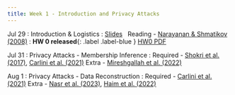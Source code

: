 ```yaml
---
title: Week 1 - Introduction and Privacy Attacks
---
```


Jul 29
: Introduction & Logistics
    : [Slides](../resources/lecture1.pdf)  &nbsp; Reading - [Narayanan & Shmatikov (2008)](https://www.cs.utexas.edu/~shmat/shmat_oak08netflix.pdf)
: **HW 0 released**{: .label .label-blue }  [HW0 PDF](../resources/hw0.pdf)

Jul 31
: Privacy Attacks - Membership Inference
    : Required - [Shokri et al. (2017)](https://arxiv.org/pdf/1610.05820), [Carlini et al. (2021)](https://arxiv.org/pdf/2112.03570)  Extra - [Mireshgallah et al. (2022)](https://arxiv.org/pdf/2203.03929)


Aug 1
: Privacy Attacks - Data Reconstruction
  : Required - [Carlini et al. (2021)](https://arxiv.org/pdf/2012.07805)   Extra - [Nasr et al. (2023)](https://arxiv.org/pdf/2311.17035), [Haim et al. (2022)](https://arxiv.org/pdf/2206.07758)


